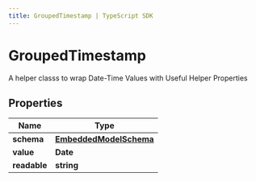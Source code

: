 ```yaml
---
title: GroupedTimestamp | TypeScript SDK
---
```



# GroupedTimestamp

A helper classs to wrap Date-Time Values with Useful Helper Properties

## Properties

Name | Type
------------ | -------------
**schema** | [**EmbeddedModelSchema**](EmbeddedModelSchema)
**value** | **Date**
**readable** | **string**


